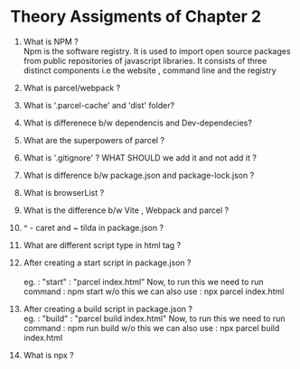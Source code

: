 # Theory Assigments of Chapter 2

1. What is NPM ? <br/>
   Npm is the software registry. It is used to import open source packages from public repositories of javascript libraries. It consists of three
   distinct components i.e the website , command line and the registry

2. What is parcel/webpack ? <br/>
3. What is '.parcel-cache' and 'dist' folder? <br/>
4. What is differenece b/w dependencis and Dev-dependecies? <br/>
5. What are the superpowers of parcel ? <br/>
6. What is '.gitignore' ? WHAT SHOULD we add it and not add it ? <br/>
7. What is difference b/w package.json and package-lock.json ? <br/>
8. What is browserList ? <br/>
9. What is the difference b/w Vite , Webpack and parcel ? <br/>
10. ^ - caret and ~ tilda in package.json ? <br/>
11. What are different script type in html tag ? <br/>
12. After creating a start script in package.json ? <br/>
    <br/>
    eg. : "start" : "parcel index.html"
    Now, to run this we need to run command : npm start
    w/o this we can also use : npx parcel index.html

13. After creating a build script in package.json ?
    <br/>
    eg. : "build" : "parcel build index.html"
    Now, to run this we need to run command : npm run build
    w/o this we can also use : npx parcel build index.html

14. What is npx ?
